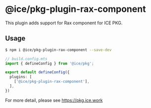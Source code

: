 # @ice/pkg-plugin-rax-component

This plugin adds support for Rax component for ICE PKG.

## Usage

```bash
$ npm i @ice/pkg-plugin-rax-component --save-dev
```

```ts
// build.config.mts
import { defineConfig } from '@ice/pkg';

export default defineConfig({
  plugins: [
    ['@ice/pkg-plugin-rax-component'],
  ],
})
```

For more detail, please see https://pkg.ice.work
